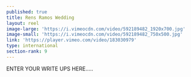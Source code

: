 ```yaml
---
published: true
title: Rens Ramos Wedding
layout: reel
image-large: 'https://i.vimeocdn.com/video/592189482_1920x700.jpg'
image-small: 'https://i.vimeocdn.com/video/592189482_750x500.jpg'
link: 'https://player.vimeo.com/video/183030979'
type: international
section-rank: 9
---
```

ENTER YOUR WRITE UPS HERE.....
